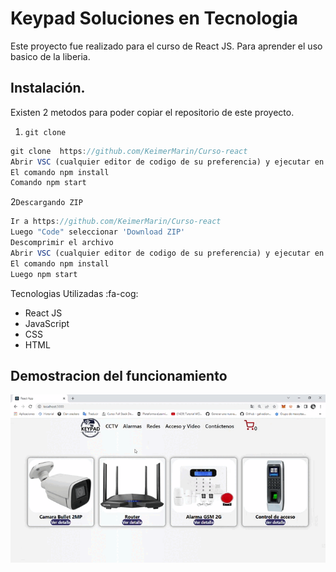 # Keypad Soluciones en Tecnologia
Este proyecto fue realizado para el curso de React JS. Para aprender el uso basico de la liberia.

## Instalación.
Existen 2 metodos para poder copiar el repositorio de este proyecto. 

1. `git clone`
```javascript
git clone  https://github.com/KeimerMarin/Curso-react
Abrir VSC (cualquier editor de codigo de su preferencia) y ejecutar en  la consola
El comando npm install 
Comando npm start
```
2`Descargando ZIP`
```javascript
Ir a https://github.com/KeimerMarin/Curso-react
Luego "Code" seleccionar 'Download ZIP'
Descomprimir el archivo 
Abrir VSC (cualquier editor de codigo de su preferencia) y ejecutar en la consola
El comando npm install 
Luego npm start
```
Tecnologias Utilizadas  :fa-cog:

- React JS 
- JavaScript
- CSS
- HTML 
## Demostracion del funcionamiento 
![Alt text](https://github.com/KeimerMarin/Curso-react/blob/master/keypad/Docs/ReactApp.gif)

